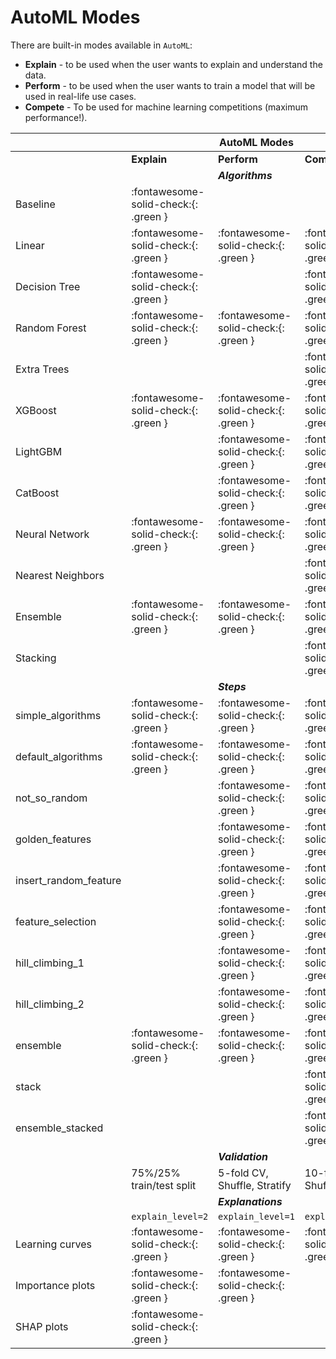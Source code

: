 # AutoML Modes

There are built-in modes available in `AutoML`:

- **Explain** - to be used when the user wants to explain and understand the data. 
- **Perform** - to be used when the user wants to train a model that will be used in real-life use cases.
- **Compete** - To be used for machine learning competitions (maximum performance!).

| | |**AutoML Modes**| |
|--- |--- |--- |--- |
||**Explain**|**Perform**|**Compete**|
|| | ***Algorithms***| |
|Baseline|:fontawesome-solid-check:{: .green } |||
|Linear|:fontawesome-solid-check:{: .green } |:fontawesome-solid-check:{: .green } |:fontawesome-solid-check:{: .green } |
|Decision Tree|:fontawesome-solid-check:{: .green } ||:fontawesome-solid-check:{: .green } |
|Random Forest|:fontawesome-solid-check:{: .green } |:fontawesome-solid-check:{: .green } |:fontawesome-solid-check:{: .green } |
|Extra Trees|||:fontawesome-solid-check:{: .green } |
|XGBoost|:fontawesome-solid-check:{: .green } |:fontawesome-solid-check:{: .green } |:fontawesome-solid-check:{: .green } |
|LightGBM||:fontawesome-solid-check:{: .green } |:fontawesome-solid-check:{: .green }|
|CatBoost||:fontawesome-solid-check:{: .green } |:fontawesome-solid-check:{: .green } |
|Neural Network|:fontawesome-solid-check:{: .green } |:fontawesome-solid-check:{: .green } |:fontawesome-solid-check:{: .green } |
|Nearest Neighbors|||:fontawesome-solid-check:{: .green } |
|Ensemble|:fontawesome-solid-check:{: .green } |:fontawesome-solid-check:{: .green } |:fontawesome-solid-check:{: .green } |
|Stacking|||:fontawesome-solid-check:{: .green } |
|||***Steps***||
|simple_algorithms|:fontawesome-solid-check:{: .green } |:fontawesome-solid-check:{: .green } |:fontawesome-solid-check:{: .green } |
|default_algorithms|:fontawesome-solid-check:{: .green } |:fontawesome-solid-check:{: .green } |:fontawesome-solid-check:{: .green } |
|not_so_random||:fontawesome-solid-check:{: .green } |:fontawesome-solid-check:{: .green } |
|golden_features||:fontawesome-solid-check:{: .green } |:fontawesome-solid-check:{: .green } |
|insert_random_feature||:fontawesome-solid-check:{: .green } |:fontawesome-solid-check:{: .green } |
|feature_selection||:fontawesome-solid-check:{: .green } |:fontawesome-solid-check:{: .green } |
|hill_climbing_1||:fontawesome-solid-check:{: .green } |:fontawesome-solid-check:{: .green } |
|hill_climbing_2||:fontawesome-solid-check:{: .green } |:fontawesome-solid-check:{: .green } |
|ensemble|:fontawesome-solid-check:{: .green } |:fontawesome-solid-check:{: .green } |:fontawesome-solid-check:{: .green } |
|stack|||:fontawesome-solid-check:{: .green } |
|ensemble_stacked|||:fontawesome-solid-check:{: .green } |
|| | ***Validation***||
||75%/25% train/test split|5-fold CV, Shuffle, Stratify| 10-fold CV, Shuffle, Stratify|
|||***Explanations***||
||`explain_level=2`|`explain_level=1`|`explain_level=0`|
|Learning   curves|:fontawesome-solid-check:{: .green } |:fontawesome-solid-check:{: .green } |:fontawesome-solid-check:{: .green } |
|Importance   plots|:fontawesome-solid-check:{: .green } |:fontawesome-solid-check:{: .green } ||
|SHAP   plots|:fontawesome-solid-check:{: .green } |||